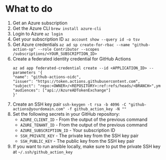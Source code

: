 # What to do
1. Get an Azure subscription
2. Get the Azure CLI `brew install azure-cli`
3. Login to Azure `az login`
4. Get your subscription ID `az account show --query id -o tsv`
5. Get Azure credentials `az ad sp create-for-rbac --name "github-action-sp" --role Contributor --scopes /subscriptions/<YOUR_SUBSCRIPTION_ID>`
6. Create a federated identity credential for GitHub Actions
    ```
   az ad app federated-credential create --id <APPLICATION_ID> --parameters '{
    "name": "github-actions-oidc",
    "issuer": "https://token.actions.githubusercontent.com",
    "subject": "repo:<OWNER>/<REPOSITORY>:ref:refs/heads/<BRANCH>",ym
    "audiences": ["api://AzureADTokenExchange"]
    }'
   ```
7. Create an SSH key pair `ssh-keygen -t rsa -b 4096 -C "github-actions@yourdomain.com" -f github_action_key -N ""`
8. Set the following secrets in your GitHub repository:
   - `AZURE_CLIENT_ID` - From the output of the previous command
   - `AZURE_TENANT_ID` - From the output of the previous command
   - `AZURE_SUBSCRIPTION_ID` - Your subscription ID
   - `SSH_PRIVATE_KEY` - The private key from the SSH key pair
   - `SSH_PUBLIC_KEY` - The public key from the SSH key pair
9. If you want to run ansible locally, make sure to put the private SSH key at `~/.ssh/github_action_key`
